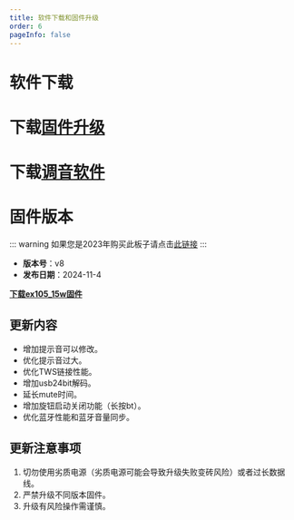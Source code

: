 ```yaml
---
title: 软件下载和固件升级
order: 6
pageInfo: false
---
```

# 软件下载
# 下载[固件升级](https://likeyou156156.online:9000/lky/tools/MV_Assisant_Tools_2021_V3.0.9T(2023.05.29).exe)
# 下载[调音软件](https://likeyou156156.online:9000/lky/tools/ACPWorkbench_24bit.exe)

# 固件版本
::: warning
如果您是2023年购买此板子请点击[此链接](/firmware/)
:::
- **版本号**：v8
- **发布日期**：2024-11-4

**[下载ex105_15w固件](https://likeyou156156.online:9000/lky/VEX/VEX105_15W/bin/15w-2024-11-4.mva)**


## 更新内容
- 增加提示音可以修改。
- 优化提示音过大。
- 优化TWS链接性能。
- 增加usb24bit解码。
- 延长mute时间。
- 增加旋钮启动关闭功能（长按bt）。
- 优化蓝牙性能和蓝牙音量同步。

## 更新注意事项
1. 切勿使用劣质电源（劣质电源可能会导致升级失败变砖风险）或者过长数据线。
2. 严禁升级不同版本固件。
3. 升级有风险操作需谨慎。